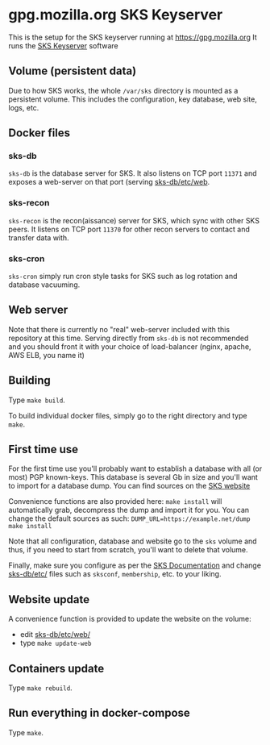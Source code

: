 # gpg.mozilla.org SKS Keyserver

This is the setup for the SKS keyserver running at https://gpg.mozilla.org
It runs the [SKS Keyserver](https://bitbucket.org/skskeyserver/sks-keyserver/wiki/Home) software

## Volume (persistent data)

Due to how SKS works, the whole `/var/sks` directory is mounted as a persistent volume.
This includes the configuration, key database, web site, logs, etc.

## Docker files

### sks-db

`sks-db` is the database server for SKS. It also listens on TCP port `11371` and exposes a web-server on that port
(serving [sks-db/etc/web](sks-db/etc/web).

### sks-recon
`sks-recon` is the recon(aissance) server for SKS, which sync with other SKS peers. It listens on TCP port `11370` for
other recon servers to contact and transfer data with.

### sks-cron
`sks-cron` simply run cron style tasks for SKS such as log rotation and database vacuuming.

## Web server

Note that there is currently no "real" web-server included with this repository at this time.
Serving directly from `sks-db` is not recommended and you should front it with your choice of load-balancer (nginx,
apache, AWS ELB, you name it)


## Building

Type `make build`.

To build individual docker files, simply go to the right directory and type `make`.

## First time use

For the first time use you'll probably want to establish a database with all (or most) PGP known-keys. This database is
several Gb in size and you'll want to import for a database dump. You can find sources on the [SKS
website](https://bitbucket.org/skskeyserver/sks-keyserver/wiki/KeydumpSources)

Convenience functions are also provided here: `make install` will automatically grab, decompress the dump and import it
for you. You can change the default sources as such: `DUMP_URL=https://example.net/dump make install`

Note that all configuration, database and website go to the `sks` volume and thus, if you need to start from scratch,
you'll want to delete that volume.

Finally, make sure you configure as per the [SKS Documentation](https://bitbucket.org/skskeyserver/sks-keyserver/wiki/)
and change [sks-db/etc/](sks-db/etc/) files such as `sksconf`, `membership`, etc. to your liking.

## Website update

A convenience function is provided to update the website on the volume: 
- edit [sks-db/etc/web/](sks-db/etc/web/)
- type `make update-web`

## Containers update

Type `make rebuild`.

## Run everything in docker-compose

Type `make`.
